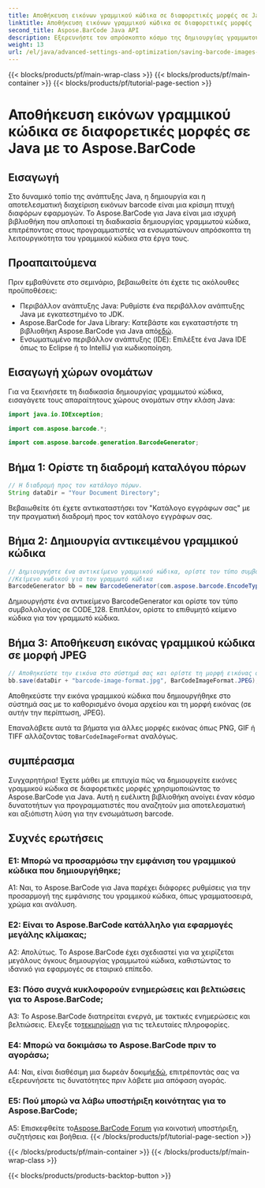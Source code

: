 ```yaml
---
title: Αποθήκευση εικόνων γραμμικού κώδικα σε διαφορετικές μορφές σε Java με το Aspose.BarCode
linktitle: Αποθήκευση εικόνων γραμμικού κώδικα σε διαφορετικές μορφές
second_title: Aspose.BarCode Java API
description: Εξερευνήστε τον απρόσκοπτο κόσμο της δημιουργίας γραμμωτού κώδικα στην Java με το Aspose.BarCode. Μάθετε να αποθηκεύετε εικόνες barcode σε διαφορετικές μορφές χωρίς κόπο.
weight: 13
url: /el/java/advanced-settings-and-optimization/saving-barcode-images-different-formats/
---
```


{{< blocks/products/pf/main-wrap-class >}}
{{< blocks/products/pf/main-container >}}
{{< blocks/products/pf/tutorial-page-section >}}

# Αποθήκευση εικόνων γραμμικού κώδικα σε διαφορετικές μορφές σε Java με το Aspose.BarCode

## Εισαγωγή

Στο δυναμικό τοπίο της ανάπτυξης Java, η δημιουργία και η αποτελεσματική διαχείριση εικόνων barcode είναι μια κρίσιμη πτυχή διαφόρων εφαρμογών. Το Aspose.BarCode για Java είναι μια ισχυρή βιβλιοθήκη που απλοποιεί τη διαδικασία δημιουργίας γραμμωτού κώδικα, επιτρέποντας στους προγραμματιστές να ενσωματώνουν απρόσκοπτα τη λειτουργικότητα του γραμμικού κώδικα στα έργα τους.

## Προαπαιτούμενα

Πριν εμβαθύνετε στο σεμινάριο, βεβαιωθείτε ότι έχετε τις ακόλουθες προϋποθέσεις:

- Περιβάλλον ανάπτυξης Java: Ρυθμίστε ένα περιβάλλον ανάπτυξης Java με εγκατεστημένο το JDK.
-  Aspose.BarCode for Java Library: Κατεβάστε και εγκαταστήστε τη βιβλιοθήκη Aspose.BarCode για Java από[εδώ](https://releases.aspose.com/barcode/java/).
- Ενσωματωμένο περιβάλλον ανάπτυξης (IDE): Επιλέξτε ένα Java IDE όπως το Eclipse ή το IntelliJ για κωδικοποίηση.

## Εισαγωγή χώρων ονομάτων

Για να ξεκινήσετε τη διαδικασία δημιουργίας γραμμωτού κώδικα, εισαγάγετε τους απαραίτητους χώρους ονομάτων στην κλάση Java:

```java
import java.io.IOException;

import com.aspose.barcode.*;

import com.aspose.barcode.generation.BarcodeGenerator;
```

## Βήμα 1: Ορίστε τη διαδρομή καταλόγου πόρων

```java
// Η διαδρομή προς τον κατάλογο πόρων.
String dataDir = "Your Document Directory";
```

Βεβαιωθείτε ότι έχετε αντικαταστήσει τον "Κατάλογο εγγράφων σας" με την πραγματική διαδρομή προς τον κατάλογο εγγράφων σας.

## Βήμα 2: Δημιουργία αντικειμένου γραμμικού κώδικα

```java
// Δημιουργήστε ένα αντικείμενο γραμμικού κώδικα, ορίστε τον τύπο συμβολολογίας σε code128 και ορίστε το
//Κείμενο κωδικού για τον γραμμωτό κώδικα
BarcodeGenerator bb = new BarcodeGenerator(com.aspose.barcode.EncodeTypes.CODE_128, "1234567");
```

Δημιουργήστε ένα αντικείμενο BarcodeGenerator και ορίστε τον τύπο συμβολολογίας σε CODE_128. Επιπλέον, ορίστε το επιθυμητό κείμενο κώδικα για τον γραμμωτό κώδικα.

## Βήμα 3: Αποθήκευση εικόνας γραμμικού κώδικα σε μορφή JPEG

```java
// Αποθηκεύστε την εικόνα στο σύστημά σας και ορίστε τη μορφή εικόνας σε Jpeg
bb.save(dataDir + "barcode-image-format.jpg", BarCodeImageFormat.JPEG);
```

Αποθηκεύστε την εικόνα γραμμικού κώδικα που δημιουργήθηκε στο σύστημά σας με το καθορισμένο όνομα αρχείου και τη μορφή εικόνας (σε αυτήν την περίπτωση, JPEG).

 Επαναλάβετε αυτά τα βήματα για άλλες μορφές εικόνας όπως PNG, GIF ή TIFF αλλάζοντας το`BarCodeImageFormat` αναλόγως.

## συμπέρασμα

Συγχαρητήρια! Έχετε μάθει με επιτυχία πώς να δημιουργείτε εικόνες γραμμικού κώδικα σε διαφορετικές μορφές χρησιμοποιώντας το Aspose.BarCode για Java. Αυτή η ευέλικτη βιβλιοθήκη ανοίγει έναν κόσμο δυνατοτήτων για προγραμματιστές που αναζητούν μια αποτελεσματική και αξιόπιστη λύση για την ενσωμάτωση barcode.

## Συχνές ερωτήσεις

### Ε1: Μπορώ να προσαρμόσω την εμφάνιση του γραμμικού κώδικα που δημιουργήθηκε;

A1: Ναι, το Aspose.BarCode για Java παρέχει διάφορες ρυθμίσεις για την προσαρμογή της εμφάνισης του γραμμικού κώδικα, όπως γραμματοσειρά, χρώμα και ανάλυση.

### Ε2: Είναι το Aspose.BarCode κατάλληλο για εφαρμογές μεγάλης κλίμακας;

Α2: Απολύτως. Το Aspose.BarCode έχει σχεδιαστεί για να χειρίζεται μεγάλους όγκους δημιουργίας γραμμωτού κώδικα, καθιστώντας το ιδανικό για εφαρμογές σε εταιρικό επίπεδο.

### Ε3: Πόσο συχνά κυκλοφορούν ενημερώσεις και βελτιώσεις για το Aspose.BarCode;

 A3: Το Aspose.BarCode διατηρείται ενεργά, με τακτικές ενημερώσεις και βελτιώσεις. Ελεγξε το[τεκμηρίωση](https://reference.aspose.com/barcode/java/) για τις τελευταίες πληροφορίες.

### Ε4: Μπορώ να δοκιμάσω το Aspose.BarCode πριν το αγοράσω;

 A4: Ναι, είναι διαθέσιμη μια δωρεάν δοκιμή[εδώ](https://releases.aspose.com/), επιτρέποντάς σας να εξερευνήσετε τις δυνατότητες πριν λάβετε μια απόφαση αγοράς.

### Ε5: Πού μπορώ να λάβω υποστήριξη κοινότητας για το Aspose.BarCode;

 A5: Επισκεφθείτε το[Aspose.BarCode Forum](https://forum.aspose.com/c/barcode/13) για κοινοτική υποστήριξη, συζητήσεις και βοήθεια.
{{< /blocks/products/pf/tutorial-page-section >}}

{{< /blocks/products/pf/main-container >}}
{{< /blocks/products/pf/main-wrap-class >}}

{{< blocks/products/products-backtop-button >}}
